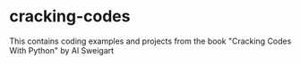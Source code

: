# cracking-codes
This contains coding examples and projects from the book "Cracking Codes With Python" by Al Sweigart
